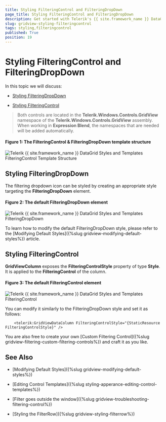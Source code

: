 ```yaml
---
title: Styling FilteringControl and FilteringDropDown
page_title: Styling FilteringControl and FilteringDropDown
description: Get started with Telerik's {{ site.framework_name }} DataGrid and learn how to style the FilteringControl and FilteringDropDown elements.
slug: gridview-styling-filteringcontrol
tags: styling,filteringcontrol
published: True
position: 19
---
```


# Styling FilteringControl and FilteringDropDown

In this topic we will discuss:

* [Styling FilteringDropDown](#styling-filteringdropdown)

* [Styling FilteringControl](#styling-filteringcontrol)

>Both controls are located in the **Telerik.Windows.Controls.GridView** namespace of the **Telerik.Windows.Controls.GridView** assembly. When working in **Expression Blend**, the namespaces that are needed will be added automatically.

#### __Figure 1: The FilteringControl & FilteringDropDown template structure__

![Telerik {{ site.framework_name }} DataGrid Styles and Templates FilteringControl Template Structure](images/RadGridView_Styles_and_Templates_FilteringControl_Template_Structure.png)

## Styling FilteringDropDown

The filtering dropdown icon can be styled by creating an appropriate style targeting the **FilteringDropDown** element.

#### __Figure 2: The default FilteringDropDown element__

![Telerik {{ site.framework_name }} DataGrid Styles and Templates FilteringDropDown](images/RadGridView_Styles_and_Templates_FilteringDropDown.png)

To learn how to modify the default FilteringDropDown style, please refer to the [Modifying Default Styles]({%slug gridview-modifying-default-styles%}) article.

## Styling FilteringControl

__GridViewColumn__ exposes the __FilteringControlStyle__ property of type __Style__. It is applied to the __FilteringControl__ of the column.

#### __Figure 3: The default FilteringControl element__

![Telerik {{ site.framework_name }} DataGrid Styles and Templates FilteringControl](images/RadGridView_Styles_and_Templates_FilteringControl.png)

You can modify it similarly to the FilteringDropDown style and set it as follows:



```XAML
	<telerik:GridViewDataColumn FilteringControlStyle="{StaticResource FilteringControlStyle}" />
```

You are also free to create your own [Custom Filtering Control]({%slug gridview-filtering-custom-filtering-controls%}) and craft it as you like.

## See Also

 * [Modifying Default Styles]({%slug gridview-modifying-default-styles%})

 * [Editing Control Templates]({%slug styling-apperance-editing-control-templates%})

 * [Filter goes outside the window]({%slug gridview-troubleshooting-filtering-control%})

 * [Styling the FilterRow]({%slug gridview-styling-filterrow%})
